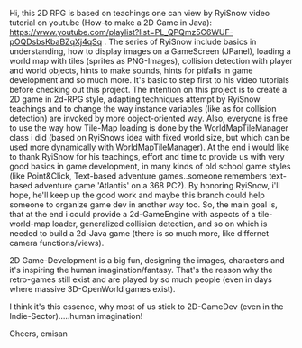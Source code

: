 Hi, this 2D RPG is based on teachings one can view by RyiSnow video tutorial on youtube (How-to make a 2D Game in Java): https://www.youtube.com/playlist?list=PL_QPQmz5C6WUF-pOQDsbsKbaBZqXj4qSq .
The series of RyiSnow include basics in understanding, how to display images on a GameScreen (JPanel), loading a world map with tiles (sprites as PNG-Images), collision detection with player and world objects, hints to make sounds, hints for pitfalls in game development 
and so much more. 
It's basic to step first to his video tutorials before checking out this project. 
The intention on this project is to create a 2D game in 2d-RPG style, adapting techniques attempt by RyiSnow teachings and to change the way instance variables (like as for collision detection) are invoked by more object-oriented way. 
Also, everyone is free to use the way how Tile-Map loading is done by the WorldMapTileManager class i did (based on RyiSnows idea with fixed world size, but which can be used more dynamically with WorldMapTileManager).
At the end i would like to thank RyiSnow for his teachings, effort and time to provide us with very good basics in game development, in many kinds of old school game styles (like Point&Click, Text-based adventure games..someone remembers text-based adventure game 
'Atlantis' on a 368 PC?).
By honoring RyiSnow, i'll hope, he'll keep up the good work and maybe this branch could help someone to organize game dev in another way too.
So, the main goal is, that at the end i could provide a 2d-GameEngine with aspects of a tile-world-map loader, generalized collision detection, and so on which is needed to build a 2d-Java game (there is so much more, like differnet camera functions/views).

2D Game-Development is a big fun, designing the images, characters and it's inspiring the human imagination/fantasy. That's the reason why the retro-games still exist and are played by so much people (even in days where massive 3D-OpenWorld games exist).

I think it's this essence, why most of us stick to 2D-GameDev (even in the Indie-Sector).....human imagination!

Cheers,
emisan
